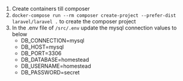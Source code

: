 1. Create containers till composer
2. `docker-compose run --rm composer create-project --prefer-dist laravel/laravel .` to create the composer project
3. In the .env file of `/src/.env` update the mysql connection values to below
   - DB_CONNECTION=mysql
   - DB_HOST=mysql
   - DB_PORT=3306
   - DB_DATABASE=homestead
   - DB_USERNAME=homestead
   - DB_PASSWORD=secret
